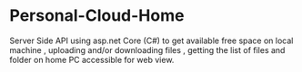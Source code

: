 # Personal-Cloud-Home
Server Side API using asp.net Core (C#) to get available free space on local machine , uploading and/or downloading files , getting the  list of files and folder on home PC accessible for  web view.
